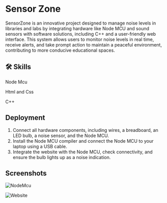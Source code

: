 
# Sensor Zone

SensorZone is an innovative project designed to manage noise levels in libraries and labs by integrating hardware like Node MCU and sound sensors with software solutions, including C++ and a user-friendly web interface. This system allows users to monitor noise levels in real time, receive alerts, and take prompt action to maintain a peaceful environment, contributing to more conducive educational spaces.
 
## 🛠 Skills
 
Node Mcu

Html and Css

C++  
## Deployment

1. Connect all hardware components, including wires, a breadboard, an LED bulb, a noise sensor, and the Node MCU.
2. Install the Node MCU compiler and connect the Node MCU to your laptop using a USB cable.
3. Integrate the website with the Node MCU, check connectivity, and ensure the bulb lights up as a noise indication.
 

## Screenshots
![NodeMcu](https://github.com/user-attachments/assets/1ddc90c6-ff74-4ce3-9aae-2a7bad4753c0)

![Website](https://github.com/user-attachments/assets/79b69335-be6f-4e2b-840c-1e133bf35d78)


